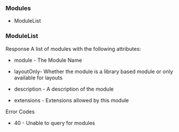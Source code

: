 <!--toc=api-->
###  <span class="mw-headline" id="Modules"> Modules</span>

*   ModuleList

###  <span class="mw-headline" id="ModuleList"> ModuleList </span>

Response
A list of modules with the following attributes:

*   module - The Module Name

*   layoutOnly- Whether the module is a library based module or only available for layouts

*   description - A description of the module

*   extensions - Extensions allowed by this module

Error Codes

*   40 - Unable to query for modules
